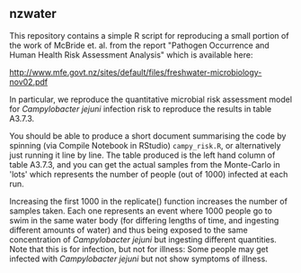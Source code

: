 ## nzwater

This repository contains a simple R script for reproducing a small portion of
the work of McBride et. al. from the report "Pathogen Occurrence and Human
Health Risk Assessment Analysis" which is available here:

http://www.mfe.govt.nz/sites/default/files/freshwater-microbiology-nov02.pdf

In particular, we reproduce the quantitative microbial risk assessment model
for *Campylobacter jejuni* infection risk to reproduce the results in table A3.7.3.

You should be able to produce a short document summarising the code by spinning
(via Compile Notebook in RStudio) `campy_risk.R`, or alternatively just running
it line by line. The table produced is the left hand column of table A3.7.3,
and you can get the actual samples from the Monte-Carlo in 'lots' which represents
the number of people (out of 1000) infected at each run.

Increasing the first 1000 in the replicate() function increases the number of
samples taken. Each one represents an event where 1000 people go to swim in the
same water body (for differing lengths of time, and ingesting different
amounts of water) and thus being exposed to the same concentration of
*Campylobacter jejuni* but ingesting different quantities. Note that this
is for infection, but not for illness: Some people may get infected with
*Campylobacter jejuni* but not show symptoms of illness.

